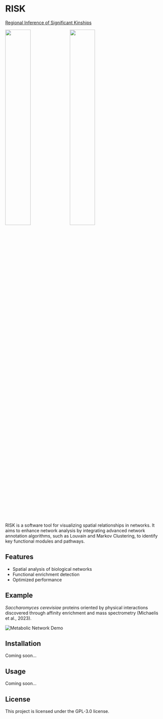 # RISK

<ins>Regional Inference of Significant Kinships</ins>

<p align="left">
    <img src="./docs/github/risk-logo-dark.png#gh-dark-mode-only" width="40%" />
    <img src="./docs/github/risk-logo-light.png#gh-light-mode-only" width="40%" />
</p>

RISK is a software tool for visualizing spatial relationships in networks. It aims to enhance network analysis by integrating advanced network annotation algorithms, such as Louvain and Markov Clustering, to identify key functional modules and pathways.

## Features

- Spatial analysis of biological networks
- Functional enrichment detection
- Optimized performance

## Example

*Saccharomyces cerevisiae* proteins oriented by physical interactions discovered through affinity enrichment and mass spectrometry (Michaelis et al., 2023).

![Metabolic Network Demo](./docs/github/network.png)

## Installation

Coming soon...

## Usage

Coming soon...

## License

This project is licensed under the GPL-3.0 license.
